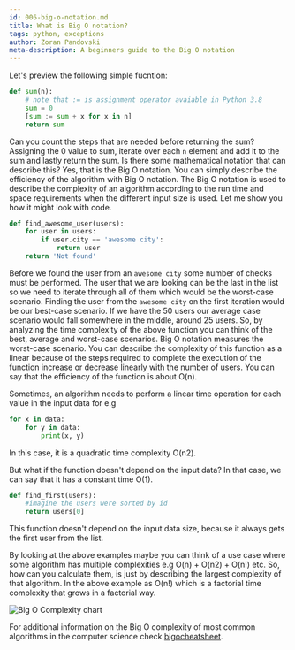 ```yaml
---
id: 006-big-o-notation.md
title: What is Big O notation?
tags: python, exceptions
author: Zoran Pandovski
meta-description: A beginners guide to the Big O notation
---
```


Let's preview the following simple fucntion:

```python
def sum(n):
    # note that := is assignment operator avaiable in Python 3.8
    sum = 0
    [sum := sum + x for x in n]
    return sum
```

Can you count the steps that are needed before returning the sum? Assigning the 0 value to sum, iterate over each `n` element and add it to the sum and lastly return the sum. Is there some mathematical notation that can describe this? Yes, that is the Big O notation. You can simply describe the efficiency of the algorithm with Big O notation. The Big O notation is used to describe the complexity of an algorithm according to the run time and space requirements when the different input size is used. Let me show you how it might look with code. 

```python
def find_awesome_user(users):
    for user in users:
        if user.city == 'awesome city':
            return user
    return 'Not found'
```

Before we found the user from an `awesome city` some number of checks must be performed. The user that we are looking can be the last in the list so we need to iterate through all of them which would be the worst-case scenario. Finding the user from the `awesome city` on the first iteration would be our best-case scenario. If we have the 50 users our average case scenario would fall somewhere in the middle, around 25 users. So, by analyzing the time complexity of the above function you can think of the best, average and worst-case scenarios. Big O notation measures the worst-case scenario. You can describe the complexity of this function as a linear because of the steps required to complete the execution of the function increase or decrease linearly with the number of users. You can say that the efficiency of the function is about O(n). 

Sometimes, an algorithm needs to perform a linear time operation for each value in the input data for e.g

```python
for x in data:
    for y in data:
        print(x, y)
```
In this case, it is a quadratic time complexity O(n2).

But what if the function doesn't depend on the input data? In that case, we can say that it has a constant time O(1).

```python
def find_first(users):
    #imagine the users were sorted by id
    return users[0]
```
This function doesn't depend on the input data size, because it always gets the first user from the list. 

By looking at the above examples maybe you can think of a use case where some algorithm has multiple complexities e.g O(n) + O(n2) + O(n!) etc. So, how can you calculate them, is just by describing the largest complexity of that algorithm. In the above example as O(n!) which is a factorial time complexity that grows in a factorial way.

![Big O Complexity chart](https://lukasmestan.com/assets/images/big-o-all.png)

For additional information on the Big O complexity of most common algorithms in the computer science check [bigocheatsheet](https://www.bigocheatsheet.com/).
